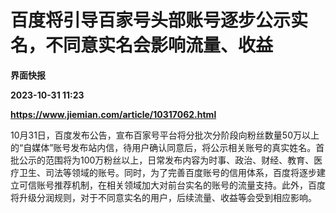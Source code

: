 # 百度将引导百家号头部账号逐步公示实名，不同意实名会影响流量、收益
**界面快报**

**2023-10-31 11:23**

**https://www.jiemian.com/article/10317062.html**

10月31日，百度发布公告，宣布百家号平台将分批次分阶段向粉丝数量50万以上的“自媒体”账号发布站内信，待用户确认同意后，将公示相关账号的真实姓名。首批公示的范围将为100万粉丝以上，日常发布内容为时事、政治、财经、教育、医疗卫生、司法等领域的账号。同时，为了完善百度账号的信用体系，百度将逐步建立可信账号推荐机制，在相关领域加大对前台实名的账号的流量支持。此外，百度将升级分润规则，对于不同意实名的用户，后续流量、收益等会受到相应影响。
